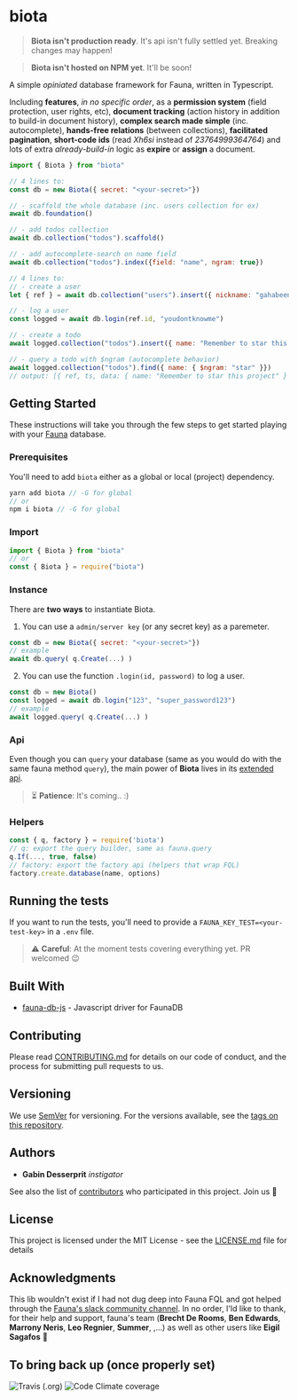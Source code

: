 
# biota


> **Biota isn't production ready**. It's api isn't fully settled yet. Breaking changes may happen!

> **Biota isn't hosted on NPM yet**. It'll be soon!

A simple *opiniated* database framework for Fauna, written in Typescript.

Including **features**, *in no specific order*, as a **permission system** (field protection, user rights, etc), **document tracking** (action history in addition to build-in document history), **complex search made simple** (inc. autocomplete), **hands-free relations** (between collections), **facilitated pagination**, **short-code ids** (read *Xh6si* instead of *23764999364764*) and lots of extra *already-build-in* logic as **expire** or **assign**  a document. 


```js
import { Biota } from "biota"
```
```js
// 4 lines to:
const db = new Biota({ secret: "<your-secret>"})

// - scaffold the whole database (inc. users collection for ex)
await db.foundation()

// - add todos collection
await db.collection("todos").scaffold()

// - add autocomplete-search on name field
await db.collection("todos").index({field: "name", ngram: true})
```
```js
// 4 lines to:
// - create a user
let { ref } = await db.collection("users").insert({ nickname: "gahabeen" }, { password: "youdontknowme" })

// - log a user
const logged = await db.login(ref.id, "youdontknowme")

// - create a todo
await logged.collection("todos").insert({ name: "Remember to star this project" })

// - query a todo with $ngram (autocomplete behavior)
await logged.collection("todos").find({ name: { $ngram: "star" }})
// output: [{ ref, ts, data: { name: "Remember to star this project" } }]
```

## Getting Started

These instructions will take you through the few steps to get started playing with your [Fauna](fauna.com/) database.

### Prerequisites

You'll need to add `biota` either as a global or local (project) dependency.

```js
yarn add biota // -G for global
// or
npm i biota // -G for global
```
### Import
```js
import { Biota } from "biota"
// or
const { Biota } = require("biota")
```

### Instance

There are **two ways** to instantiate Biota.

1. You can use a `admin/server key` (or any secret key) as a paremeter.  
```js
const db = new Biota({ secret: "<your-secret>"})
// example
await db.query( q.Create(...) )
```

2. You can use the function `.login(id, password)` to log a user.  
```js
const db = new Biota()
const logged = await db.login("123", "super_password123")
// example
await logged.query( q.Create(...) )
```
### Api
Even though you can `query` your database (same as you would do with the same fauna method `query`), the main power of **Biota** lives in its [extended api](#).


> ⏳ **Patience**: It's coming.. :)

### Helpers

```js
const { q, factory } = require('biota')
// q: export the query builder, same as fauna.query 
q.If(..., true, false)
// factory: export the factory api (helpers that wrap FQL)
factory.create.database(name, options)
```

## Running the tests

If you want to run the tests, you'll need to provide a `FAUNA_KEY_TEST=<your-test-key>` in a `.env` file.

> :warning: **Careful**: At the moment tests covering everything yet. PR welcomed 😉


## Built With

* [fauna-db-js](https://github.com/fauna/faunadb-js) - Javascript driver for FaunaDB

## Contributing

Please read [CONTRIBUTING.md](CONTRIBUTING.md) for details on our code of conduct, and the process for submitting pull requests to us.

## Versioning

We use [SemVer](http://semver.org/) for versioning. 
For the versions available, see the [tags on this repository](https://github.com/gahabeen/biota/tags). 

## Authors

* **Gabin Desserprit** *instigator*

See also the list of [contributors](https://github.com/gahabeen/biota/contributors) who participated in this project.
Join us :beers:

## License

This project is licensed under the MIT License - see the [LICENSE.md](LICENSE.md) file for details

## Acknowledgments
This lib wouldn't exist if I had not dug deep into Fauna FQL and got helped through the [Fauna's slack community channel](fauna-community.slack.com). In no order, I'ld like to thank, for their help and support, fauna's team (**Brecht De Rooms**, **Ben Edwards**, **Marrony Neris**, **Leo Regnier**, **Summer**, ,...) as well as other users like **Eigil Sagafos** 🙏

## To bring back up (once properly set)
![Travis (.org)](https://img.shields.io/travis/gahabeen/biota?style=flat-square) ![Code Climate coverage](https://img.shields.io/codeclimate/coverage/gahabeen/biota?style=flat-square)
